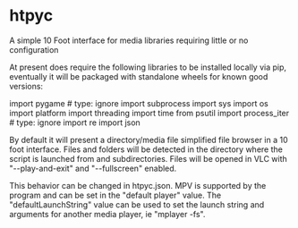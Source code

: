 # htpyc
A simple 10 Foot interface for media libraries requiring little or no configuration

At present does require the following libraries to be installed locally via pip, eventually it will be packaged with standalone wheels for known good versions:

import pygame # type: ignore
import subprocess
import sys
import os
import platform
import threading
import time
from psutil import process_iter # type: ignore
import re
import json

By default it will present a directory/media file simplified file browser in a 10 foot interface. Files and folders will be detected in the directory where the script is launched from and subdirectories. Files will be opened in VLC with "--play-and-exit" and "--fullscreen" enabled. 

This behavior can be changed in htpyc.json. MPV is supported by the program and can be set in the "default player" value. The "defaultLaunchString" value can be used to set the launch string and arguments for another media player, ie "mplayer -fs".
